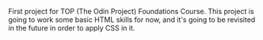 First project for TOP (The Odin Project) Foundations Course. This project is going to work some basic HTML skills for now, and it's going to be revisited in the future in order to apply CSS in it.
